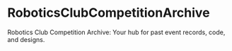 # RoboticsClubCompetitionArchive
Robotics Club Competition Archive: Your hub for past event records, code, and designs.

